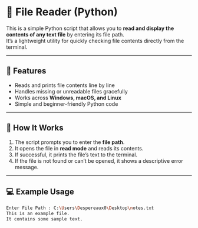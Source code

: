 # 📖 File Reader (Python)

This is a simple Python script that allows you to **read and display the contents of any text file** by entering its file path.  
It’s a lightweight utility for quickly checking file contents directly from the terminal.

---

## 🚀 Features
- Reads and prints file contents line by line
- Handles missing or unreadable files gracefully
- Works across **Windows, macOS, and Linux**
- Simple and beginner-friendly Python code

---

## 🧩 How It Works
1. The script prompts you to enter the **file path**.
2. It opens the file in **read mode** and reads its contents.
3. If successful, it prints the file’s text to the terminal.
4. If the file is not found or can’t be opened, it shows a descriptive error message.

---

## 💻 Example Usage

```bash
Enter File Path : C:\Users\Despereaux0\Desktop\notes.txt
This is an example file.
It contains some sample text.
